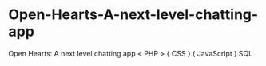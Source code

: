 # Open-Hearts-A-next-level-chatting-app
Open Hearts: A next level chatting app &lt; PHP > { CSS } ( JavaScript ) SQL
